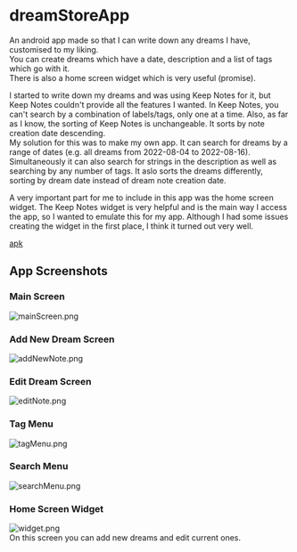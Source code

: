 # dreamStoreApp

An android app made so that I can write down any dreams I have, customised to my liking.  
You can create dreams which have a date, description and a list of tags which go with it.  
There is also a home screen widget which is very useful (promise).  

I started to write down my dreams and was using Keep Notes for it, but Keep Notes couldn't provide all the features I wanted. In Keep Notes, you can't search by a combination of labels/tags, only one at a time. Also, as far as I know, the sorting of Keep Notes is unchangeable. It sorts by note creation date descending.  
My solution for this was to make my own app. It can search for dreams by a range of dates (e.g. all dreams from 2022-08-04 to 2022-08-16). Simultaneously it can also search for strings in the description as well as searching by any number of tags. It aslo sorts the dreams differently, sorting by dream date instead of dream note creation date.  

A very important part for me to include in this app was the home screen widget. The Keep Notes widget is very helpful and is the main way I access the app, so I wanted to emulate this for my app. Although I had some issues creating the widget in the first place, I think it turned out very well.  

[apk](./app/release)  

## App Screenshots
### Main Screen
![mainScreen.png](./readmeImages/mainScreen.png)  
### Add New Dream Screen
![addNewNote.png](./readmeImages/addNewNote.png)  
### Edit Dream Screen
![editNote.png](./readmeImages/editNote.png)  
### Tag Menu
![tagMenu.png](./readmeImages/tagMenu.png)  
### Search Menu
![searchMenu.png](./readmeImages/searchMenu.png)  
### Home Screen Widget
![widget.png](./readmeImages/widget.png)  
On this screen you can add new dreams and edit current ones.  

